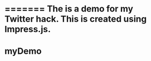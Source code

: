 =======
The is a demo for my Twitter hack. This is created using Impress.js.
=======
myDemo
=======
